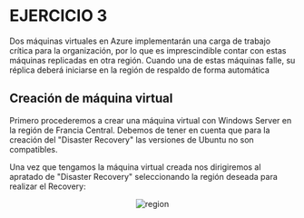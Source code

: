 # EJERCICIO 3

Dos máquinas virtuales en Azure implementarán una carga de trabajo crítica para la organización,  por  lo  que  es  imprescindible  contar  con  estas  máquinas  replicadas  en otra  región.  Cuando  una  de  estas  máquinas  falle,  su  réplica  deberá  iniciarse  en  la región de respaldo de forma automática

## Creación de máquina virtual

Primero procederemos a crear una máquina virtual con Windows Server en la región de Francia Central. Debemos de tener en cuenta que para la creación del "Disaster Recovery" las versiones de Ubuntu no son compatibles.

Una vez que tengamos la máquina virtual creada nos dirigiremos al apratado de "Disaster Recovery" seleccionando la región deseada para realizar el Recovery:

<p align="center">
  <a><img src="https://i.imgur.com/r5y9PBkh.png" title="region" /></a>
</p>
